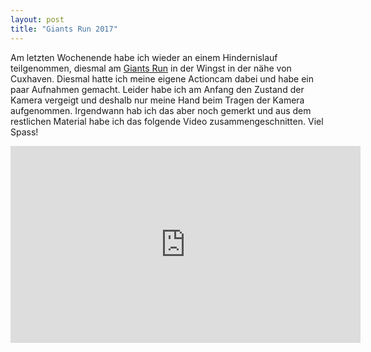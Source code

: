 ```yaml
---
layout: post
title: "Giants Run 2017"
---
```


Am letzten Wochenende habe ich wieder an einem Hindernislauf teilgenommen, diesmal am [Giants Run][1] in der Wingst in der nähe von Cuxhaven. Diesmal hatte ich meine eigene Actioncam dabei und habe ein paar Aufnahmen gemacht. Leider habe ich am Anfang den Zustand der Kamera vergeigt und deshalb nur meine Hand beim Tragen der Kamera aufgenommen. Irgendwann hab ich das aber noch gemerkt und aus dem restlichen Material habe ich das folgende Video zusammengeschnitten. Viel Spass!

<iframe width="560" height="315" src="https://www.youtube-nocookie.com/embed/_vHM_dNSPJA?rel=0" frameborder="0" allowfullscreen></iframe>

[1]: https://giantsrun.com/
